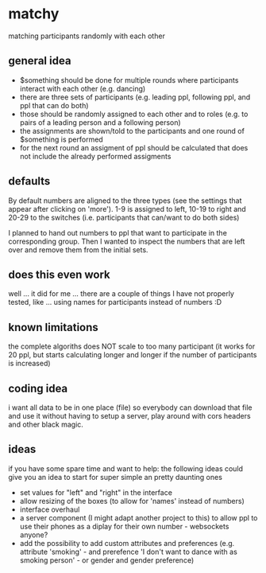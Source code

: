 # matchy
matching participants randomly with each other


## general idea
- $something should be done for multiple rounds where participants interact with each other (e.g. dancing)
- there are three sets of participants (e.g. leading ppl, following ppl, and ppl that can do both)
- those should be randomly assigned to each other and to roles (e.g. to pairs of a leading person and a following person)
- the assignments are shown/told to the participants and one round of $something is performed
- for the next round an assigment of ppl should be calculated that does not include the already performed assigments

## defaults
By default numbers are aligned to the three types (see the settings that appear after clicking on 'more').
1-9 is assigned to left, 10-19 to right and 20-29 to the switches (i.e. participants that can/want to do both sides)

I planned to hand out numbers to ppl that want to participate in the corresponding group.
Then I wanted to inspect the numbers that are left over and remove them from the initial sets.

## does this even work
well ... it did for me ...
there are a couple of things I have not properly tested, like ... using names for participants instead of numbers :D 


## known limitations
the complete algoriths does NOT scale to too many participant (it works for 20 ppl, but starts calculating longer and longer if the number of participants is increased)

## coding idea
i want all data to be in one place (file)
so everybody can download that file and use it without having to setup a server, play around with cors headers and other black magic.


## ideas 
if you have some spare time and want to help: the following ideas could give you an idea to start for super simple an pretty daunting ones

- set values for "left" and "right" in the interface
- allow resizing of the boxes (to allow for 'names' instead of numbers)
- interface overhaul
- a server component (I might adapt another project to this) to allow ppl to use their phones as a diplay for their own number - websockets anyone?
- add the possibility to add custom attributes and preferences (e.g. attribute 'smoking' - and prerefence 'I don't want to dance with as smoking person' - or gender and gender preference)

